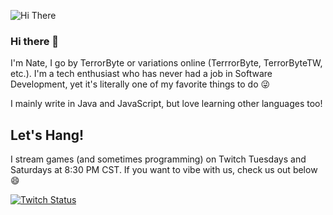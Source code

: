 ![Hi There](https://i.imgur.com/o233A31.png)

### Hi there 👋

I'm Nate, I go by TerrorByte or variations online (TerrrorByte, TerrorByteTW, etc.). I'm a tech enthusiast who has never had a job in Software Development, yet it's literally one of my favorite things to do 😜

I mainly write in Java and JavaScript, but love learning other languages too!

## Let's Hang!

I stream games (and sometimes programming) on Twitch Tuesdays and Saturdays at 8:30 PM CST. If you want to vibe with us, check us out below 😄

[![Twitch Status](https://img.shields.io/twitch/status/TerrorByteTW?label=Visit%20my%20Twitch&style=social)](https://www.twitch.tv/TerrorByteTW)

<!--
**TerrrorByte/TerrrorByte** is a ✨ _special_ ✨ repository because its `README.md` (this file) appears on your GitHub profile.

Here are some ideas to get you started:

- 🔭 I’m currently working on ...
- 🌱 I’m currently learning ...
- 👯 I’m looking to collaborate on ...
- 🤔 I’m looking for help with ...
- 💬 Ask me about ...
- 📫 How to reach me: ...
- 😄 Pronouns: ...
- ⚡ Fun fact: ...
-->
